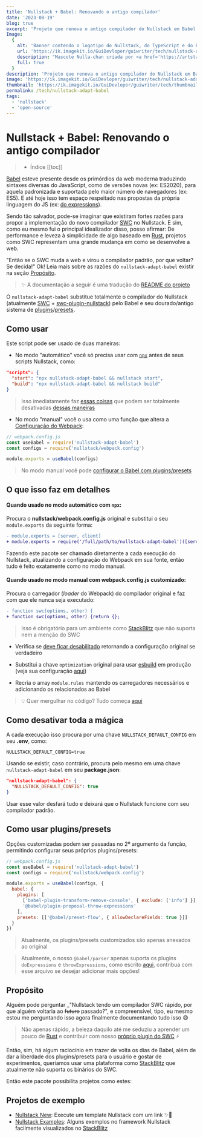 ```yaml
---
title: 'Nullstack + Babel: Renovando o antigo compilador'
date: '2023-08-19'
blog: true
excerpt: 'Projeto que renova o antigo compilador do Nullstack em Babel e traz de volta seu dourado sistema de plugins/presets.'
Image:
  {
    alt: 'Banner contendo o logotipo do Nullstack, do TypeScript e do Babel e a mascote do Nullstack, Nulla-chan, feliz por você estar lendo este post',
    url: 'https://ik.imagekit.io/GuiDevloper/guiwriter/tech/nullstack-adapt-babel.jpg',
    description: "Mascote Nulla-chan criada por <a href='https://artstation.com/biancazanette' target='_blank' rel='nofollow noopener noreferrer'>Bianca Zanette (Bilkaya)</a>",
    full: true
  }
description: 'Projeto que renova o antigo compilador do Nullstack em Babel e traz de volta seu dourado sistema de plugins/presets'
image: 'https://ik.imagekit.io/GuiDevloper/guiwriter/tech/nullstack-adapt-babel.jpg'
thumbnail: 'https://ik.imagekit.io/GuiDevloper/guiwriter/tech/thumbnails/nullstack-adapt-babel.jpg?updatedAt=1692402060874'
permalink: /tech/nullstack-adapt-babel
tags:
  - 'nullstack'
  - 'open-source'
---
```


# Nullstack + Babel: Renovando o antigo compilador

> - Índice
>   [[toc]]

[Babel](https://babeljs.io/) esteve presente desde os primórdios da web moderna traduzindo sintaxes diversas do JavaScript, como de versões novas (ex: ES2020), para aquela padronizada e suportada pelo maior número de navegadores (ex: ES5). E até hoje isso tem espaço respeitado nas propostas da própria linguagem do JS (ex: [do expressions](https://babeljs.io/docs/babel-plugin-proposal-do-expressions)).

Sendo tão salvador, pode-se imaginar que existiram fortes razões para propor a implementação do novo compilador [SWC](https://swc.rs) no Nullstack. E sim, como eu mesmo fui o principal idealizador disso, posso afirmar: De performance e leveza à simplicidade de algo baseado em [Rust](https://rust-lang.org/pt-BR/), projetos como SWC representam uma grande mudança em como se desenvolve a web.

"Então se o SWC muda a web e virou o compilador padrão, por que voltar? Se decida!"
Ok! Leia mais sobre as razões do `nullstack-adapt-babel` existir na seção [Propósito](#proposito).

> ✨ A documentação a seguir é uma tradução do [README do projeto](https://github.com/GuiDevloper/nullstack-adapters/blob/main/nullstack-adapt-babel/README.md)

O `nullstack-adapt-babel` substitue totalmente o compilador do Nullstack (atualmente [SWC](https://swc.rs/) + [swc-plugin-nullstack](https://github.com/nullstack/swc-plugin-nullstack)) pelo Babel e seu dourado/antigo sistema de [plugins](https://babeljs.io/docs/plugins)/[presets](https://babeljs.io/docs/presets).

## Como usar

Este script pode ser usado de duas maneiras:

- No modo "automático" você só precisa usar com [`npx`](https://docs.npmjs.com/cli/v9/commands/npx) antes de seus scripts Nullstack, como:

```json
"scripts": {
  "start": "npx nullstack-adapt-babel && nullstack start",
  "build": "npx nullstack-adapt-babel && nullstack build"
}
```

> Isso imediatamente faz [essas coisas](#o-que-isso-faz-em-detalhes) que podem ser totalmente desativadas [dessas maneiras](#como-desativar-toda-a-magica)

- No modo "manual" você o usa como uma função que altera a [Configuração do Webpack](https://nullstack.app/pt-br/como-customizar-webpack):

```js
// webpack.config.js
const useBabel = require('nullstack-adapt-babel')
const configs = require('nullstack/webpack.config')

module.exports = useBabel(configs)
```

> No modo manual você pode [configurar o Babel com plugins/presets](#como-usar-plugins-presets)

## O que isso faz em detalhes

#### Quando usado no modo automático com `npx`:

Procura o **nullstack/webpack.config.js** original e substitui o seu `module.exports` da seguinte forma:

```diff
- module.exports = [server, client]
+ module.exports = require('/full/path/to/nullstack-adapt-babel')([server, client])
```

Fazendo este pacote ser chamado diretamente a cada execução do Nullstack, atualizando a configuração do Webpack em sua fonte, então tudo é feito exatamente como no modo manual.

#### Quando usado no modo manual com **webpack.config.js** customizado:

Procura o carregador (*loader* do Webpack) do compilador original e faz com que ele nunca seja executado:

```diff
- function swc(options, other) {
+ function swc(options, other) {return {};
```

> Isso é obrigatório para um ambiente como [StackBlitz](https://stackblitz.com/) que não suporta nem a menção do SWC

- Verifica se [deve ficar desabilitado](#como-desativar-toda-a-magica) retornando a configuração original se verdadeiro

- Substitui a chave `optimization` original para usar [esbuild](https://esbuild.github.io/) em produção (veja sua configuração [aqui](https://github.com/GuiDevloper/nullstack-adapters/blob/main/nullstack-adapt-babel/src/utils/optimization.js))

- Recria o array `module.rules` mantendo os carregadores necessários e adicionando os relacionados ao Babel

> 💡 Quer mergulhar no código? Tudo começa [aqui](https://github.com/GuiDevloper/nullstack-adapters/blob/main/nullstack-adapt-babel/src/index.ts)

## Como desativar toda a mágica

A cada execução isso procura por uma chave `NULLSTACK_DEFAULT_CONFIG` em seu **.env**, como:

```properties
NULLSTACK_DEFAULT_CONFIG=true
```

Usando se existir, caso contrário, procura pelo mesmo em uma chave `nullstack-adapt-babel` em seu **package.json**:

```json
"nullstack-adapt-babel": {
  "NULLSTACK_DEFAULT_CONFIG": true
}
```

Usar esse valor desfará tudo e deixará que o Nullstack funcione com seu compilador padrão.

## Como usar plugins/presets

Opções customizadas podem ser passadas no 2º argumento da função, permitindo configurar seus próprios plugins/presets:

```js
// webpack.config.js
const useBabel = require('nullstack-adapt-babel')
const configs = require('nullstack/webpack.config')

module.exports = useBabel(configs, {
  babel: {
    plugins: [
      ['babel-plugin-transform-remove-console', { exclude: ['info'] }],
      '@babel/plugin-proposal-throw-expressions'
    ],
    presets: [['@babel/preset-flow', { allowDeclareFields: true }]]
  }
})
```

> Atualmente, os plugins/presets customizados são apenas anexados ao original

> Atualmente, o nosso `@babel/parser` apenas suporta os plugins `doExpressions` e `throwExpressions`, como escrito [aqui](https://github.com/GuiDevloper/nullstack-adapters/blob/main/nullstack-adapt-babel/src/loaders/merged/merged-utils.ts#L94), contribua com esse arquivo se desejar adicionar mais opções!

## Propósito

Alguém pode perguntar _"Nullstack tendo um compilador SWC rápido, por que alguém voltaria ao ~~futuro~~ passado?", e compreensível, tipo, eu mesmo estou me perguntando isso agora finalmente documentando tudo isso 😅

> Não apenas rápido, a beleza daquilo até me seduziu a aprender um pouco de [Rust](https://rust-lang.org/pt-BR) e contribuir com nosso [próprio plugin do SWC](https://github.com/nullstack/swc-plugin-nullstack) ⚡

Então, sim, há algum raciocínio em trazer de volta os dias de Babel, além de dar a liberdade dos plugins/presets para o usuário e gostar de experimentos, queríamos usar uma plataforma como [StackBlitz](https://stackblitz.com/) que atualmente não suporta os binários do SWC.

Então este pacote possibilita projetos como estes:

## Projetos de exemplo

- [Nullstack New](https://github.com/GuiDevloper/nullstack-new): Execute um template Nullstack com um link ✨🚀
- [Nullstack Examples](https://github.com/GuiDevloper/nullstack-examples): Alguns exemplos no framework Nullstack facilmente visualizados no [StackBlitz](https://stackblitz.com/)
